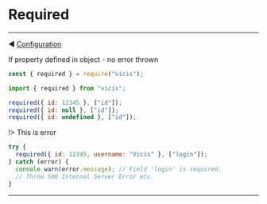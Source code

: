 # Required

---

◀ [Configuration](/en/configuration_object.md)

If property defined in object - no error thrown

```js
const { required } = require("vicis");
```

```js
import { required } from "vicis";
```

```js
required({ id: 12345 }, ["id"]);
required({ id: null }, ["id"]);
required({ id: undefined }, ["id"]);
```

!> This is error

```js
try {
  required({ id: 12345, username: "Vicis" }, ["login"]);
} catch (error) {
  console.warn(error.message); // Field 'login' is required.
  // Throw 500 Internal Server Error etc.
}
```

---

